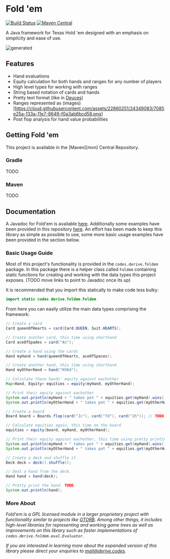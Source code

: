 # Fold 'em
[![Build Status](https://travis-ci.com/ableiten/foldem.svg?token=BhqqkCqh5epy6HEo9gsq&branch=master)](https://travis-ci.com/ableiten/foldem) [![Maven Central](https://img.shields.io/maven-central/v/org.apache.maven/apache-maven.svg)](https://TODO)

A Java framework for Texas Hold 'em designed with an emphasis on simplicity and ease of use.

![generated](https://cloud.githubusercontent.com/assets/22860251/24349083/7085e25a-133a-11e7-8649-f0a3ab6bcd58.png)

## Features
- Hand evaluations
- Equity calculation for both hands and ranges for any number of players
- High level types for working with ranges
- String based notation of cards and hands
- Pretty text format (like in [Deuces](https://github.com/worldveil/deuces))
- Ranges represented as (images)[https://cloud.githubusercontent.com/assets/22860251/24349083/7085e25a-133a-11e7-8649-f0a3ab6bcd58.png]
- Post flop analysis for hand value probabilities

## Getting Fold 'em
This project is available in the [Maven][mvn] Central Repository.

### Gradle
TODO

### Maven
TODO

## Documentation
A Javadoc for Fold'em is available [here](TODO). Additionally some examples have been provided in this repository [here](/src/main/java/codes/derive/foldem/examples). An effort has been made to keep this library as simple as possible to use, some more basic usage examples have been provided in the section below.

### Basic Usage Guide
Most of this project's functionality is provided in the `codes.derive.foldem` package. In this package there is a helper class called `Foldem` containing static functions for creating and working with the data types this project exposes. (TODO move links to point to Javadoc once its up)

It is recommended that you import this statically to make code less bulky:
```java
import static codes.derive.foldem.Foldem
```

From here you can easily utilize the main data types comprising the framework:
```java
// Create a card
Card queenOfHearts = card(Card.QUEEN, Suit.HEARTS); 

// Create another card, this time using shorthand
Card aceOfSpades = card("As");

// Create a hand using the cards
Hand myHand = hand(queenOfHearts, aceOfSpaces);

// Create another hand, this time using shorthand
Hand myOtherHand = hand("KhKd");

// Calculate these hands' equity against eachother
Map<Hand, Equity> equities = equity(myHand, myOtherHand);

// Print their equity against eachother
System.out.println(myHand + " takes pot " + equities.get(myHand).wins() + " of the time");
System.out.println(myOtherHand + " takes pot " + equities.get(myOtherHand).wins() + " of the time");

// Create a board
Board board = Boards.flop(card("Jc"), card("7d"), card("2h")); // TODO shorthand

// Calculate equities again, this time on the board
equities = equity(board, myHand, myOtherHand);

// Print their equity against eachother, this time using pretty printing TODO
System.out.println(myHand + " takes pot " + equities.get(myHand).wins() + " of the time");
System.out.println(myOtherHand + " takes pot " + equities.get(myOtherHand).wins() + " of the time");

// Create a deck and shuffle it
Deck deck = deck().shuffle();

// Deal a hand from the deck.
Hand hand = hand(deck);

// Pretty print the hand. TODO
System.out.println(hand);


```

### More About
*Fold'em is a GPL licensed module in a larger proprietary project with functionality similar to projects like [GTORB](http://gtorangebuilder.com/). Among other things, it includes high-level libraries for representing and working game trees as well as improvements on this library such as faster implementations of `codes.derive.foldem.eval.Evaluator`.*

*If you are interested in learning more about the expanded version of this library please direct your enquiries to mail@derive.codes.*
